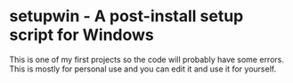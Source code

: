 # setupwin - A post-install setup script for Windows
This is one of my first projects so the code will probably have some errors. This is mostly for personal use and you can edit it and use it for yourself.
